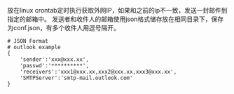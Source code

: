 放在linux crontab定时执行获取外网IP，如果和之前的ip不一致，发送一封邮件到指定的邮箱中。
发送者和收件人的邮箱使用json格式储存放在相同目录下，保存为conf.json，有多个收件人用逗号隔开。
```
# JSON Format
# outlook example
{
    'sender':'xxx@xxx.xx',
    'passwd':'**********',
    'receivers':'xxx1@xxx.xx,xxx2@xxx.xx,xxx3@xxx.xx',
    'SMTPServer':'smtp-mail.outlook.com'
}
```